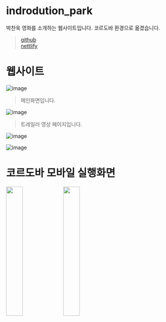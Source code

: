# indrodution_park
 박찬욱 영화를 소개하는 웹사이트입니다. 코르도바 환경으로 옮겼습니다.
 
>[github](https://byeot.github.io/About_Park_M/)  
[nettlify](https://introdution.netlify.app/)



# 웹사이트

![image](https://user-images.githubusercontent.com/94339420/204194187-70a24c0d-113e-4f95-93e0-7d9ce94365b3.png)

> 메인화면입니다.

![image](https://user-images.githubusercontent.com/94339420/204194230-23713ba5-1bab-4f45-8523-1256fb66ad38.png)

> 트레일러 영상 페이지입니다.


![image](https://user-images.githubusercontent.com/94339420/204194260-a2b841a4-40b6-4e13-b7e9-3430a66d2e13.png)

>
![image](https://user-images.githubusercontent.com/94339420/204194290-41884182-203f-4284-9a44-a133ffe85d6f.png)



# 코르도바 모바일 실행화면




<img src="https://user-images.githubusercontent.com/94339420/204196358-09d9233e-9bea-46c0-a49e-e24bd06eae7c.png" width="30%">

<img src="https://user-images.githubusercontent.com/94339420/204196405-f698dbf1-9743-4898-bae1-2dae60f5cb82.png" width="30%">











